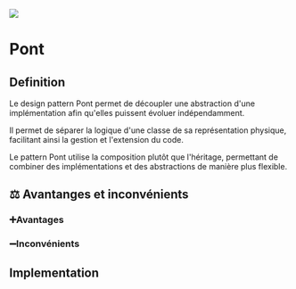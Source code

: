 [![](https://img.shields.io/badge/sfeir.dev-Pont-green)]()
# Pont
## Definition
Le design pattern Pont permet de découpler une abstraction d'une implémentation afin qu'elles puissent évoluer indépendamment.

Il permet de séparer la logique d'une classe de sa représentation physique, facilitant ainsi la gestion et l'extension du code.

Le pattern Pont utilise la composition plutôt que l'héritage, permettant de combiner des implémentations et des abstractions de manière plus flexible.
## ⚖️ Avantanges et inconvénients
### ➕Avantages

### ➖Inconvénients

## Implementation
